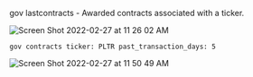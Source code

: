 gov lastcontracts - Awarded contracts associated with a ticker.

![Screen Shot 2022-02-27 at 11 26 02 AM](https://user-images.githubusercontent.com/85772166/155896734-2b050d20-3fbe-4c77-958e-bd263a6cff39.png)

```
gov contracts ticker: PLTR past_transaction_days: 5
```

![Screen Shot 2022-02-27 at 11 50 49 AM](https://user-images.githubusercontent.com/85772166/155897547-12b6794b-dc16-44c6-a616-fd40aa82c671.png)
